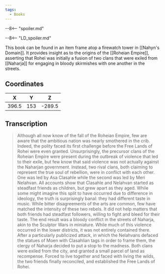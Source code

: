 ```yaml
---
tags:
  - Books
---
```


--8<-- "spoiler.md"

--8<-- "LD_spoiler.md"

This book can be found in an item frame atop a firewatch tower in [[Nahyn's Domain]]. It provides insight as to the origins of the [[Roheian Empire]], asserting that Rohei was initially a fusion of two clans that were exiled from [[Naharja]] for engaging in bloody skirmishes with one another in the streets.

## Coordinates
| **X** | **Y** | **Z**  |
| :---: | :---: | :----: |
| 396.5 |  153  | -289.5 |

## Transcription
> Although all now know of the fall of the Roheian Empire, few are aware that the ambitious nation was nearly smothered in the crib. Indeed, the polity faced its first challenge before the Free Lands of Rohei were even granted. Unsurprisingly, the precursor clans of the Roheian Empire were present during the outbreak of violence that led to their exile, but few know that said violence was not actually against the Naharjan government. Instead, two rival clans, both claiming to represent the true soul of rebellion, were in conflict with each other. One was led by Asa Clasahle while the second was led by Meri Nelahvan. All accounts show that Clasahle and Nelahvan started as steadfast friends as children, but grew apart as they aged. While some might imagine this split to have occurred due to difference in ideology, the truth is surprisingly banal: they had different taste in music. While bitter disagreements of the arts are common, few have matched the intensity of these two rebels. It did not help matters that both friends had steadfast followers, willing to fight and bleed for their taste. The end result was a bloody conflict in the streets of Naharja, akin to the Sculptor Wars in miniature. While much of this violence occurred in the lower districts, it was not entirely contained there. After a particularly publicized attack, in which the Nelahvans defaced the statues of Moen with Clasahlian tags in order to frame them, the clergy of Naharja decided to put a stop to the madness. Both clans were exiled from the city, and granted a small parcel of land as recompense. Forced to live together and faced with living the wilds, the two friends finally reconciled, and established the Free Lands of Rohei.

